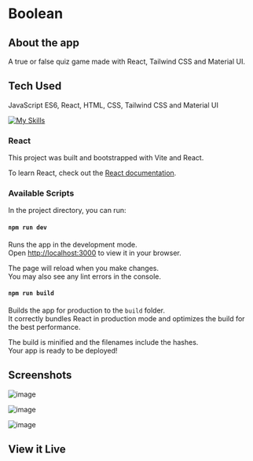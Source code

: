 # Boolean

## About the app

A true or false quiz game made with React, Tailwind CSS and Material UI.

## Tech Used

JavaScript ES6, React, HTML, CSS, Tailwind CSS and Material UI

[![My Skills](https://skillicons.dev/icons?i=html,css,js,react,tailwind,materialui,git&perline=9)](https://skillicons.dev)

### React

This project was built and bootstrapped with Vite and React.

To learn React, check out the [React documentation](https://reactjs.org/).

### Available Scripts

In the project directory, you can run:

#### `npm run dev`

Runs the app in the development mode.\
Open [http://localhost:3000](http://localhost:5173) to view it in your browser.

The page will reload when you make changes.\
You may also see any lint errors in the console.

#### `npm run build`

Builds the app for production to the `build` folder.\
It correctly bundles React in production mode and optimizes the build for the best performance.

The build is minified and the filenames include the hashes.\
Your app is ready to be deployed!


## Screenshots

![image](https://github.com/Rclarkeweb/boolean-react-quiz/assets/108008511/b41f8a0c-6214-4d5b-9bbb-939e5ccdf423)

![image](https://github.com/Rclarkeweb/boolean-react-quiz/assets/108008511/badb4d72-4a8d-411e-9378-f1d0bb3e1d36)

![image](https://github.com/Rclarkeweb/boolean-react-quiz/assets/108008511/a63faea3-f148-40cc-96c7-6e464f354430)

## View it Live